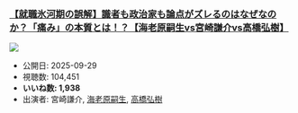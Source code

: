 ### [【就職氷河期の誤解】識者も政治家も論点がズレるのはなぜなのか？「痛み」の本質とは！？【海老原嗣生vs宮崎謙介vs高橋弘樹】](https://www.youtube.com/watch?v=x7IosUsj8s4)
[![](https://img.youtube.com/vi/x7IosUsj8s4/sddefault.jpg)](https://www.youtube.com/watch?v=x7IosUsj8s4)
-   公開日: 2025-09-29
-   視聴数: 104,451
-   **いいね数: 1,938**
-   出演者: 宮崎謙介, [海老原嗣生](/rehacq_fan/people/海老原嗣生 "wikilink"), [高橋弘樹](/rehacq_fan/people/高橋弘樹 "wikilink")
